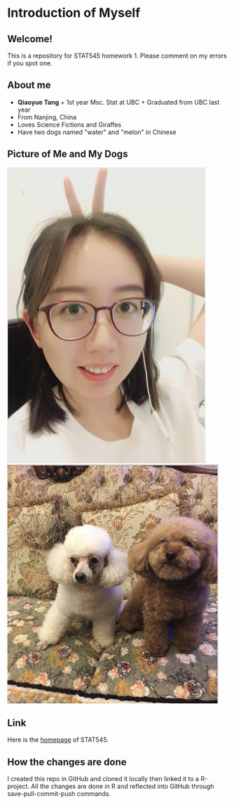 # Introduction of Myself

## Welcome!

This is a repository for STAT545 homework 1. Please comment on my errors if you spot one.

## About me

- **Qiaoyue Tang**
      + 1st year Msc. Stat at UBC
      + Graduated from UBC last year
- From Nanjing, China
- Loves Science Fictions and Giraffes
- Have two dogs named "water" and "melon" in Chinese

## Picture of Me and My Dogs

![](me.png)
![](watermelon.png)

## Link

Here is the [homepage](http://stat545.com) of STAT545.

## How the changes are done
I created this repo in GitHub and cloned it locally then linked it to a R-project. All the changes are done in R and reflected into GitHub through save-pull-commit-push commands.
